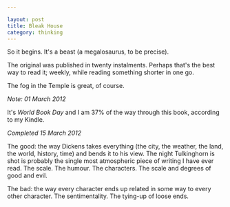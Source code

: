 ```yaml
---

layout: post
title: Bleak House
category: thinking
---
```


So it begins. It's a beast (a megalosaurus, to be precise).

The original was published in twenty instalments. Perhaps that's the best way to read it; weekly, while reading something shorter in one go.

The fog in the Temple is great, of course.

_Note: 01 March 2012_

It's _World Book Day_ and I am 37% of the way through this book, according to my Kindle.

_Completed 15 March 2012_

The good: the way Dickens takes everything (the city, the weather, the land, the world, history, time) and bends it to his view. The night Tulkinghorn is shot is probably the single most atmospheric piece of writing I have ever read. The scale. The humour. The characters. The scale and degrees of good and evil.

The bad: the way every character ends up related in some way to every other character. The sentimentality. The tying-up of loose ends.
